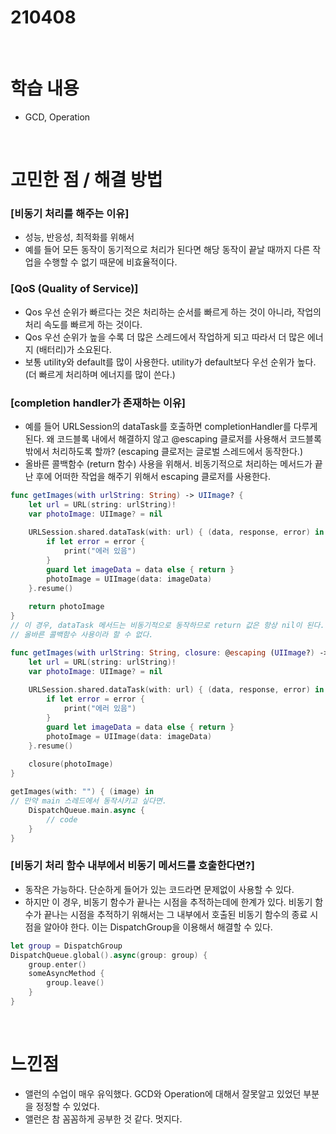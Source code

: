 # 210408

<br>

# 학습 내용

- GCD, Operation

<br>

# 고민한 점 / 해결 방법

### [비동기 처리를 해주는 이유]

- 성능, 반응성, 최적화를 위해서
- 예를 들어 모든 동작이 동기적으로 처리가 된다면 해당 동작이  끝날 때까지 다른 작업을 수행할 수 없기 때문에 비효율적이다.

### [QoS (Quality of Service)]

- Qos 우선 순위가 빠르다는 것은  처리하는 순서를 빠르게  하는 것이  아니라, 작업의 처리 속도를 빠르게 하는 것이다.
- Qos 우선 순위가 높을 수록 더 많은 스레드에서 작업하게 되고 따라서 더 많은 에너지 (배터리)가 소요된다.
- 보통 utility와 default를 많이 사용한다. utility가 default보다 우선 순위가 높다. (더 빠르게 처리하며 에너지를 많이 쓴다.)

### [completion handler가 존재하는 이유]

- 예를 들어 URLSession의 dataTask를 호출하면 completionHandler를 다루게 된다. 왜 코드블록 내에서 해결하지 않고 @escaping 클로저를 사용해서 코드블록 밖에서 처리하도록 할까? (escaping 클로저는 글로벌 스레드에서 동작한다.)
- 올바른 콜백함수 (return 함수) 사용을 위해서. 비동기적으로 처리하는 메서드가 끝난 후에 어떠한 작업을 해주기 위해서 escaping 클로저를 사용한다.

```swift
func getImages(with urlString: String) -> UIImage? {
    let url = URL(string: urlString)!
    var photoImage: UIImage? = nil
    
    URLSession.shared.dataTask(with: url) { (data, response, error) in
        if let error = error {
            print("에러 있음")
        }
        guard let imageData = data else { return }
        photoImage = UIImage(data: imageData)
    }.resume()
    
    return photoImage
}
// 이 경우, dataTask 메서드는 비동기적으로 동작하므로 return 값은 항상 nil이 된다.
// 올바른 콜백함수 사용이라 할 수 없다.
```

```swift
func getImages(with urlString: String, closure: @escaping (UIImage?) -> Void) {
    let url = URL(string: urlString)!
    var photoImage: UIImage? = nil
    
    URLSession.shared.dataTask(with: url) { (data, response, error) in
        if let error = error {
            print("에러 있음")
        }
        guard let imageData = data else { return }
        photoImage = UIImage(data: imageData)
    }.resume()
    
    closure(photoImage)
}

getImages(with: "") { (image) in
// 만약 main 스레드에서 동작시키고 싶다면.
    DispatchQueue.main.async {
        // code
    }
}
```

### [비동기 처리 함수 내부에서 비동기 메서드를 호출한다면?]

- 동작은 가능하다. 단순하게 들어가 있는 코드라면 문제없이 사용할 수 있다.
- 하지만 이 경우, 비동기 함수가 끝나는 시점을 추적하는데에 한계가 있다. 비동기 함수가 끝나는 시점을 추적하기 위해서는 그 내부에서 호출된 비동기 함수의 종료 시점을 알아야 한다. 이는 DispatchGroup을 이용해서 해결할 수 있다.

```swift
let group = DispatchGroup
DispatchQueue.global().async(group: group) {
    group.enter()
    someAsyncMethod {
        group.leave()
    }
}
```

<br>

# 느낀점

- 앨런의 수업이 매우 유익했다. GCD와  Operation에 대해서 잘못알고 있었던 부분을 정정할 수 있었다.
- 앨런은 참 꼼꼼하게 공부한 것 같다. 멋지다.

<br>

